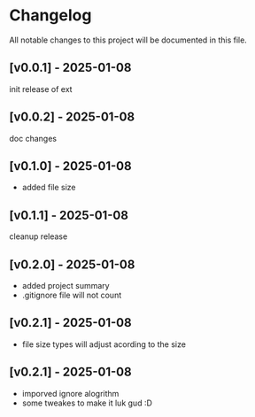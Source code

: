 # Changelog

All notable changes to this project will be documented in this file.

## [v0.0.1] - 2025-01-08

init release of ext

## [v0.0.2] - 2025-01-08

doc changes

## [v0.1.0] - 2025-01-08

- added file size

## [v0.1.1] - 2025-01-08

cleanup release

## [v0.2.0] - 2025-01-08

- added project summary
- .gitignore file will not count

## [v0.2.1] - 2025-01-08

- file size types will adjust acording to the size

## [v0.2.1] - 2025-01-08

- imporved ignore alogrithm
- some tweakes to make it luk gud :D
  